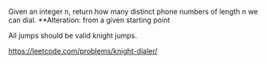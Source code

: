 Given an integer n, return how many distinct phone numbers of length n we can dial. **Alteration: from a given starting point

All jumps should be valid knight jumps.

https://leetcode.com/problems/knight-dialer/
